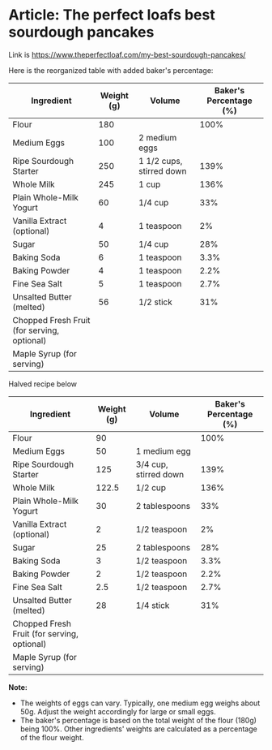 # Article: The perfect loafs best sourdough pancakes

Link is <https://www.theperfectloaf.com/my-best-sourdough-pancakes/>

Here is the reorganized table with added baker's percentage:

| Ingredient                                  | Weight (g) | Volume                   | Baker's Percentage (%) |
| ------------------------------------------- | ---------- | ------------------------ | ---------------------- |
| Flour                                       | 180        |                          | 100%                   |
| Medium Eggs                                 | 100        | 2 medium eggs            |                        |
| Ripe Sourdough Starter                      | 250        | 1 1/2 cups, stirred down | 139%                   |
| Whole Milk                                  | 245        | 1 cup                    | 136%                   |
| Plain Whole-Milk Yogurt                     | 60         | 1/4 cup                  | 33%                    |
| Vanilla Extract (optional)                  | 4          | 1 teaspoon               | 2%                     |
| Sugar                                       | 50         | 1/4 cup                  | 28%                    |
| Baking Soda                                 | 6          | 1 teaspoon               | 3.3%                   |
| Baking Powder                               | 4          | 1 teaspoon               | 2.2%                   |
| Fine Sea Salt                               | 5          | 1 teaspoon               | 2.7%                   |
| Unsalted Butter (melted)                    | 56         | 1/2 stick                | 31%                    |
| Chopped Fresh Fruit (for serving, optional) |            |                          |                        |
| Maple Syrup (for serving)                   |            |                          |                        |

Halved recipe below

| Ingredient                                  | Weight (g) | Volume                   | Baker's Percentage (%) |
| ------------------------------------------- | ---------- | ------------------------ | ---------------------- |
| Flour                                       | 90         |                          | 100%                   |
| Medium Eggs                                 | 50         | 1 medium egg             |                        |
| Ripe Sourdough Starter                      | 125        | 3/4 cup, stirred down    | 139%                   |
| Whole Milk                                  | 122.5      | 1/2 cup                  | 136%                   |
| Plain Whole-Milk Yogurt                     | 30         | 2 tablespoons            | 33%                    |
| Vanilla Extract (optional)                  | 2          | 1/2 teaspoon             | 2%                     |
| Sugar                                       | 25         | 2 tablespoons            | 28%                    |
| Baking Soda                                 | 3          | 1/2 teaspoon             | 3.3%                   |
| Baking Powder                               | 2          | 1/2 teaspoon             | 2.2%                   |
| Fine Sea Salt                               | 2.5        | 1/2 teaspoon             | 2.7%                   |
| Unsalted Butter (melted)                    | 28         | 1/4 stick                | 31%                    |
| Chopped Fresh Fruit (for serving, optional) |            |                          |                        |
| Maple Syrup (for serving)                   |            |                          |                        |


**Note:**

- The weights of eggs can vary. Typically, one medium egg weighs about 50g. Adjust the weight accordingly for large or small eggs.
- The baker's percentage is based on the total weight of the flour (180g) being 100%. Other ingredients' weights are calculated as a percentage of the flour weight.